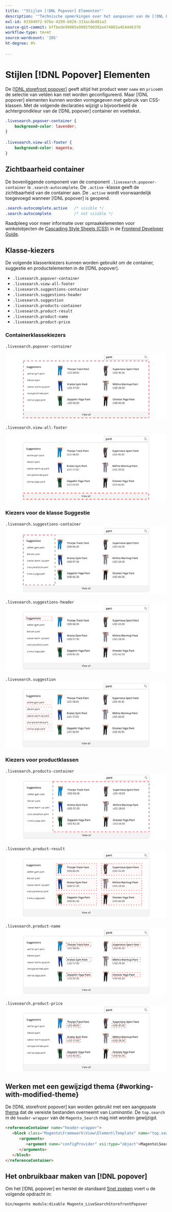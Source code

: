 ```yaml
---
title: '"Stijlen [!DNL Popover] Elementen"'
description: '"Technische opmerkingen over het aanpassen van de [!DNL Live Search storefront popover]"'
exl-id: 033049f2-976e-4299-b026-333ac4b481a3
source-git-commit: bffbede99865e9085f60392e474065a454446370
workflow-type: tm+mt
source-wordcount: '205'
ht-degree: 0%

---
```


# Stijlen [!DNL Popover] Elementen

De [[!DNL storefront popover]](storefront-popover.md) geeft altijd het product weer `name` en `price`en de selectie van velden kan niet worden geconfigureerd. Maar [!DNL popover] elementen kunnen worden vormgegeven met gebruik van CSS-klassen. Met de volgende declaraties wijzigt u bijvoorbeeld de achtergrondkleur van de [!DNL popover] container en voettekst.

```css
.livesearch.popover-container {
    background-color: lavender;
}

.livesearch.view-all-footer {
    background-color: magenta;
}
```

## Zichtbaarheid container

De bovenliggende component van de component `.livesearch.popover-container` is `.search-autocomplete`.  De `.active` -klasse geeft de zichtbaarheid van de container aan. De `.active` wordt voorwaardelijk toegevoegd wanneer [!DNL popover] is geopend.

```css
.search-autocomplete.active   /* visible */
.search-autocomplete          /* not visible */
```

Raadpleeg voor meer informatie over opmaakelementen voor winkelobjecten de [Cascading Style Sheets (CSS)](https://devdocs.magento.com/guides/v2.4/frontend-dev-guide/css-topics/css-overview.html) in de [Frontend Developer Guide](https://devdocs.magento.com/guides/v2.4/frontend-dev-guide/bk-frontend-dev-guide.html).

## Klasse-kiezers

De volgende klassenkiezers kunnen worden gebruikt om de container, suggestie en productelementen in de [!DNL popover].

* `.livesearch.popover-container`
* `.livesearch.view-all-footer`
* `.livesearch.suggestions-container`
* `.livesearch.suggestions-header`
* `.livesearch.suggestion`
* `.livesearch.products-container`
* `.livesearch.product-result`
* `.livesearch.product-name`
* `.livesearch.product-price`

### Containerklassekiezers

`.livesearch.popover-container`

![[!DNL Popover] container](assets/livesearch-popover-container.png)

`.livesearch.view-all-footer`

![Alle voetteksten weergeven](assets/livesearch-view-all-footer.png)

### Kiezers voor de klasse Suggestie

`.livesearch.suggestions-container`
![Container met suggesties](assets/livesearch-suggestions-container.png)

`.livesearch.suggestions-header`
![Koptekst van suggesties](assets/livesearch-suggestions-header.png)

`.livesearch.suggestion`
![Suggestie](assets/livesearch-suggestion.png)

### Kiezers voor productklassen

`.livesearch.products-container`
![Productcontainer](assets/livesearch-product-container.png)

`.livesearch.product-result`
![Resultaat van product](assets/livesearch-product-result.png)

`.livesearch.product-name`
![Productnaam](assets/livesearch-product-name.png)

`.livesearch.product-price`
![Productprijs](assets/livesearch-product-price.png)

## Werken met een gewijzigd thema {#working-with-modified-theme}

De [!DNL storefront popover] kan worden gebruikt met een aangepaste [thema](https://devdocs.magento.com/guides/v2.3/frontend-dev-guide/themes/theme-overview.html) dat de vereiste bestanden overneemt van *Luminantie*. De `top.search` in de `header-wrapper` van de `Magento_Search` mag niet worden gewijzigd.

```html
<referenceContainer name="header-wrapper">
   <block class="Magento\Framework\View\Element\Template" name="top.search" as="topSearch" template="Magento_Search::form.mini.phtml">
      <arguments>
         <argument name="configProvider" xsi:type="object">Magento\Search\ViewModel\ConfigProvider</argument>
      </arguments>
   </block>
</referenceContainer>
```

## Het onbruikbaar maken van [!DNL popover]

Om het [!DNL popover] en herstel de standaard [Snel zoeken](https://docs.magento.com/user-guide/catalog/search-quick.html) voert u de volgende opdracht in:

```bash
bin/magento module:disable Magento_LiveSearchStorefrontPopover
```
